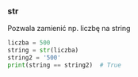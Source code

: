 ### str

Pozwala zamienić np. liczbę na string

```python
liczba = 500
string = str(liczba)
string2 = '500'
print(string == string2)  # True
```